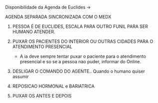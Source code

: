 Disponibilidade da Agenda de Euclides -> 

AGENDA SEPARADA SINCRONIZADA COM O MEDX

1. PESSOA É DE EUCLIDES, ESCALA PARA OUTRO FUNIL PARA SER HUMANO ATENDER.

2. PUXAR OS PACIENTES DO INTERIOR OU OUTRAS CIDADES PARA O ATENDIMENTO PRESENCIAL
   - A ia deve sempre tentar puxar o paciente para o atendimento presencial e so se a pessoa nao puder, informar do Online.
  
3. DESLIGAR O COMANDO DO AGENTE.. Quando o humano quiser assumir

4. REPOSICAO HORMONAL e BARIATRICA 

5. PUXAR OS ANTES E DEPOIS